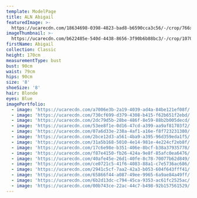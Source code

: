 ```yaml
---
template: ModelPage
title: ALN Abigail
featuredImage: >-
  https://ucarecdn.com/18634698-0398-4823-bad8-b6590cca3c56/-/crop/766x521/29,0/-/preview/
imageThumbnail: >-
  https://ucarecdn.com/b622485e-540d-4438-8656-3f90b6b88bc3/-/crop/1070x1374/566,0/-/preview/
firstName: Abigail
collection: Classic
height: 170cm
measurementType: bust
bust: 90cm
waist: 79cm
hips: 90cm
size: '8'
shoeSize: '8'
hair: Blonde
eyes: Blue
imagePortfolio:
  - image: 'https://ucarecdn.com/a7006e3b-2a19-4039-ad4a-84be121ef08f/'
  - image: 'https://ucarecdn.com/730cf699-d379-4308-b415-f62b651f2ebd/'
  - image: 'https://ucarecdn.com/2dc79d5b-28be-486f-8e59-88b2b005decd/'
  - image: 'https://ucarecdn.com/53ee8f1e-0d16-47cd-a399-aa9af81703f2/'
  - image: 'https://ucarecdn.com/07a6d33e-238a-4af1-a16e-f8f723231380/'
  - image: 'https://ucarecdn.com/2bce12d3-a561-4ba9-a395-96d359eda1f5/'
  - image: 'https://ucarecdn.com/31a5b168-5010-4e14-981e-4e224cf2eb8f/'
  - image: 'https://ucarecdn.com/17c6e98e-b351-406e-8bcf-b38a37935778/'
  - image: 'https://ucarecdn.com/f87e4150-fb26-424a-9e8f-85afc0ea6476/'
  - image: 'https://ucarecdn.com/40afe45e-26d1-40fe-8c78-70077b62d849/'
  - image: 'https://ucarecdn.com/ce0721c5-41f6-4083-88a1-c7e5736ac686/'
  - image: 'https://ucarecdn.com/2941c5cf-7aa2-42a3-b053-604f643fff41/'
  - image: 'https://ucarecdn.com/65866f44-a087-49ee-9965-6a9ae84a49ff/'
  - image: 'https://ucarecdn.com/6b2d13dc-c794-45ca-9353-ac61fc2525ac/'
  - image: 'https://ucarecdn.com/00b743ce-22ac-44c7-b498-92b157561529/'
---
```


